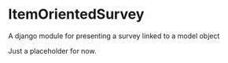 # ItemOrientedSurvey
A django module for presenting a survey linked to a model object

Just a placeholder for now.